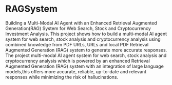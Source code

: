 # RAGSystem
Building a Multi-Modal AI Agent with an Enhanced Retrieval Augmented Generation(RAG) System for Web Search, Stock and Cryptocurrency Investment Analysis.
This project shows how to build a multi-modal AI agent system for web search, stock analysis and cryptocurrency analysis using combined knowledge from PDF URLs, URLs and local PDF Retrieval Augmented Generation (RAG) system to generate more accurate responses.
The project multi-modal AI agent system for web search, stock analysis and cryptocurrency analysis which is powered by an enhanced Retrieval Augmented Generation (RAG) system with an integration of large language models,this offers more accurate, reliable, up-to-date and relevant responses while minimizing the risk of hallucinations.
